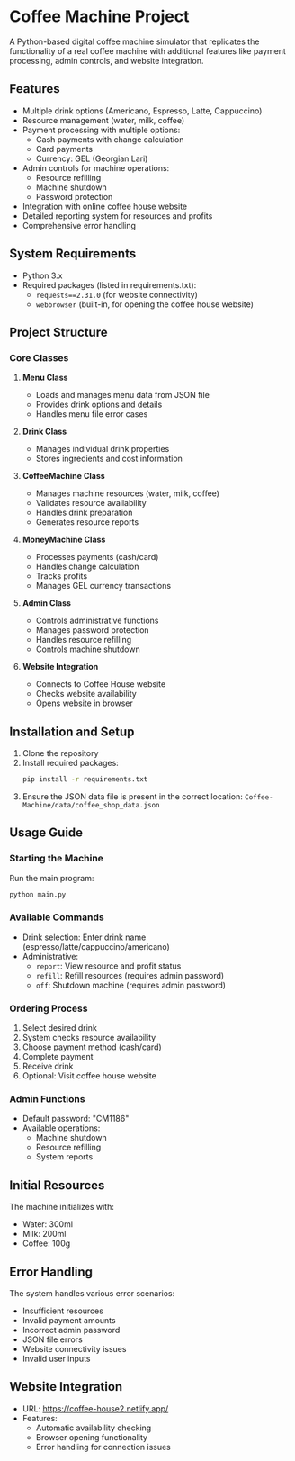 # Coffee Machine Project

A Python-based digital coffee machine simulator that replicates the functionality of a real coffee machine with additional features like payment processing, admin controls, and website integration.

## Features

- Multiple drink options (Americano, Espresso, Latte, Cappuccino)
- Resource management (water, milk, coffee)
- Payment processing with multiple options:
  - Cash payments with change calculation
  - Card payments
  - Currency: GEL (Georgian Lari)
- Admin controls for machine operations:
  - Resource refilling
  - Machine shutdown
  - Password protection
- Integration with online coffee house website
- Detailed reporting system for resources and profits
- Comprehensive error handling

## System Requirements

- Python 3.x
- Required packages (listed in requirements.txt):
  - `requests==2.31.0` (for website connectivity)
  - `webbrowser` (built-in, for opening the coffee house website)

## Project Structure

### Core Classes

1. **Menu Class**
   - Loads and manages menu data from JSON file
   - Provides drink options and details
   - Handles menu file error cases
2. **Drink Class**

   - Manages individual drink properties
   - Stores ingredients and cost information

3. **CoffeeMachine Class**

   - Manages machine resources (water, milk, coffee)
   - Validates resource availability
   - Handles drink preparation
   - Generates resource reports

4. **MoneyMachine Class**

   - Processes payments (cash/card)
   - Handles change calculation
   - Tracks profits
   - Manages GEL currency transactions

5. **Admin Class**

   - Controls administrative functions
   - Manages password protection
   - Handles resource refilling
   - Controls machine shutdown

6. **Website Integration**
   - Connects to Coffee House website
   - Checks website availability
   - Opens website in browser

## Installation and Setup

1. Clone the repository
2. Install required packages:
   ```bash
   pip install -r requirements.txt
   ```
3. Ensure the JSON data file is present in the correct location:
   `Coffee-Machine/data/coffee_shop_data.json`

## Usage Guide

### Starting the Machine

Run the main program:

```bash
python main.py
```

### Available Commands

- Drink selection: Enter drink name (espresso/latte/cappuccino/americano)
- Administrative:
  - `report`: View resource and profit status
  - `refill`: Refill resources (requires admin password)
  - `off`: Shutdown machine (requires admin password)

### Ordering Process

1. Select desired drink
2. System checks resource availability
3. Choose payment method (cash/card)
4. Complete payment
5. Receive drink
6. Optional: Visit coffee house website

### Admin Functions

- Default password: "CM1186"
- Available operations:
  - Machine shutdown
  - Resource refilling
  - System reports

## Initial Resources

The machine initializes with:

- Water: 300ml
- Milk: 200ml
- Coffee: 100g

## Error Handling

The system handles various error scenarios:

- Insufficient resources
- Invalid payment amounts
- Incorrect admin password
- JSON file errors
- Website connectivity issues
- Invalid user inputs

## Website Integration

- URL: https://coffee-house2.netlify.app/
- Features:
  - Automatic availability checking
  - Browser opening functionality
  - Error handling for connection issues
